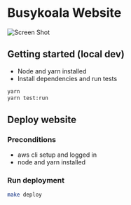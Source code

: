# Busykoala Website

![Screen Shot](./screenshot.png)

## Getting started (local dev)

- Node and yarn installed
- Install dependencies and run tests

```bash
yarn
yarn test:run
```

## Deploy website

### Preconditions

- aws cli setup and logged in
- node and yarn installed

### Run deployment

```bash
make deploy
```
